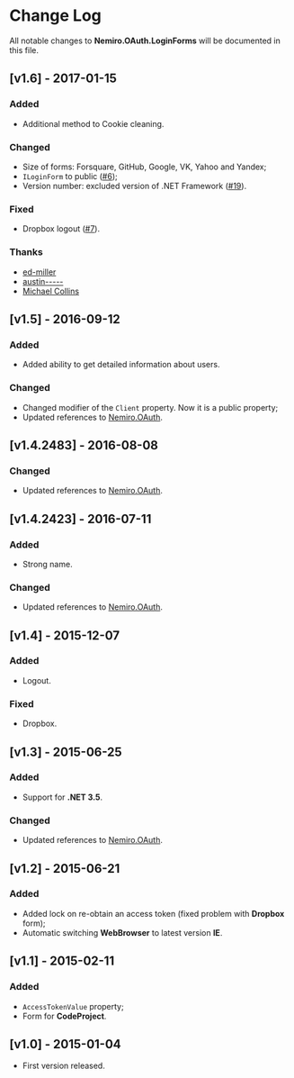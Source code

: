 # Change Log

All notable changes to **Nemiro.OAuth.LoginForms** will be documented in this file.

## [v1.6] - 2017-01-15

### Added
* Additional method to Cookie cleaning.

### Changed
* Size of forms: Forsquare, GitHub, Google, VK, Yahoo and Yandex;
* `ILoginForm` to public  ([#6](https://github.com/alekseynemiro/Nemiro.OAuth.LoginForms/issues/6));
* Version number: excluded version of .NET Framework ([#19](https://github.com/alekseynemiro/nemiro.oauth.dll/issues/19)).

### Fixed
* Dropbox logout ([#7](https://github.com/alekseynemiro/Nemiro.OAuth.LoginForms/issues/7)).

### Thanks
* [ed-miller](https://github.com/ed-miller)
* [austin-----](https://github.com/austin-----)
* [Michael Collins](https://github.com/mfcollins3)

## [v1.5] - 2016-09-12

### Added
* Added ability to get detailed information about users.

### Changed
* Changed modifier of the `Client` property. Now it is a public property;
* Updated references to [Nemiro.OAuth](https://github.com/alekseynemiro/nemiro.oauth.dll).

## [v1.4.2483] - 2016-08-08

### Changed
* Updated references to [Nemiro.OAuth](https://github.com/alekseynemiro/nemiro.oauth.dll).

## [v1.4.2423] - 2016-07-11

### Added
* Strong name.

### Changed
* Updated references to [Nemiro.OAuth](https://github.com/alekseynemiro/nemiro.oauth.dll).

## [v1.4] - 2015-12-07

### Added
* Logout.

### Fixed
* Dropbox.

## [v1.3] - 2015-06-25

### Added
* Support for **.NET 3.5**.

### Changed
* Updated references to [Nemiro.OAuth](https://github.com/alekseynemiro/nemiro.oauth.dll).

## [v1.2] - 2015-06-21

### Added
* Added lock on re-obtain an access token (fixed problem with **Dropbox** form);
* Automatic switching **WebBrowser** to latest version **IE**.

## [v1.1] - 2015-02-11

### Added
* `AccessTokenValue` property;
* Form for **CodeProject**.

## [v1.0] - 2015-01-04

* First version released.